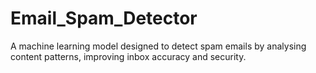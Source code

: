 # Email_Spam_Detector
A machine learning model designed to detect spam emails by analysing content patterns, improving inbox accuracy and security.
